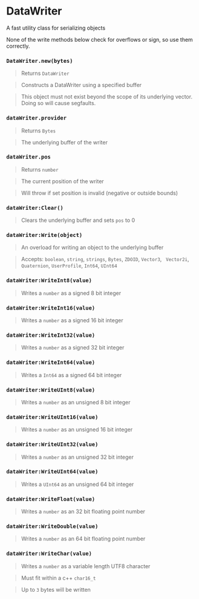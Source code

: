 # DataWriter

A fast utility class for serializing objects

None of the write methods below check for overflows or sign,
so use them correctly.

### `DataWriter.new(bytes)`
  > Returns `DataWriter`

  > Constructs a DataWriter using a specified buffer

  > This object must not exist beyond the scope of its
  underlying vector. Doing so will cause segfaults.
  
### `dataWriter.provider`
  > Returns `Bytes`
  
  > The underlying buffer of the writer
  
### `dataWriter.pos`
  > Returns `number`
  
  > The current position of the writer
  
  > Will throw if set position is invalid (negative or outside bounds)
  
### `dataWriter:Clear()`
  > Clears the underlying buffer and sets `pos` to 0
  
### `dataWriter:Write(object)`
  > An overload for writing an object to the underlying buffer
  
  > Accepts: `boolean`, `string`, `strings`, `Bytes`, `ZDOID`, `Vector3`, 
  ` Vector2i`, `Quaternion`, `UserProfile`, `Int64`, `UInt64`
  
### `dataWriter:WriteInt8(value)`
  > Writes a `number` as a signed 8 bit integer
  
### `dataWriter:WriteInt16(value)`
  > Writes a `number` as a signed 16 bit integer
  
### `dataWriter:WriteInt32(value)`
  > Writes a `number` as a signed 32 bit integer

### `dataWriter:WriteInt64(value)`
  > Writes a `Int64` as a signed 64 bit integer
  
### `dataWriter:WriteUInt8(value)`
  > Writes a `number` as an unsigned 8 bit integer
  
### `dataWriter:WriteUInt16(value)`
  > Writes a `number` as an unsigned 16 bit integer
  
### `dataWriter:WriteUInt32(value)`
  > Writes a `number` as an unsigned 32 bit integer
  
### `dataWriter:WriteUInt64(value)`
  > Writes a `UInt64` as an unsigned 64 bit integer
  
### `dataWriter:WriteFloat(value)`
  > Writes a `number` as an 32 bit floating point number
  
### `dataWriter:WriteDouble(value)`
  > Writes a `number` as an 64 bit floating point number
  
### `dataWriter:WriteChar(value)`
  > Writes a `number` as a variable length UTF8 character
  
  > Must fit within a c++ `char16_t`
  
  > Up to `3` bytes will be written
